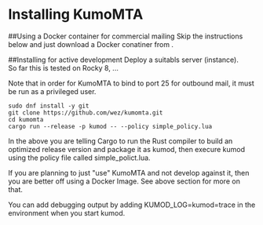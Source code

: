 # Installing KumoMTA

##Using a Docker container for commercial mailing
Skip the instructions below  and just download a Docker conatiner from <link>.


##Installing for active development
Deploy a suitabls server (instance).  
So far this is tested on Rocky 8, ...

Note that in order for KumoMTA to bind to port 25 for outbound mail, it must be run as a privileged user.

```
sudo dnf install -y git
git clone https://github.com/wez/kumomta.git
cd kumomta
cargo run --release -p kumod -- --policy simple_policy.lua
```

In the above you are telling Cargo to run the Rust compiler to build an optimized release version and package it as kumod, then execure kumod using the policy file called simple_polict.lua.

If you are planning to just "use" KumoMTA and not develop against it, then you are better off using a Docker Image.  See above section for more on that. 

You can add debugging output by adding KUMOD_LOG=kumod=trace in the environment when you start kumod.

